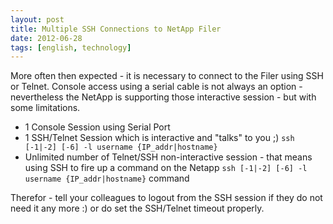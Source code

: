 ```yaml
---
layout: post
title: Multiple SSH Connections to NetApp Filer
date: 2012-06-28
tags: [english, technology]
---
```


More often then expected - it is necessary to connect to the Filer using SSH or Telnet. Console access using a serial cable is not always an option - nevertheless the NetApp is supporting those interactive session - but with some limitations.

*   1 Console Session using Serial Port
*   1 SSH/Telnet Session which is interactive and "talks" to you ;) `ssh [-1|-2] [-6] -l username {IP_addr|hostname}`
*   Unlimited number of Telnet/SSH non-interactive session - that means using SSH to fire up a command on the Netapp `ssh [-1|-2] [-6] -l username {IP_addr|hostname}` command

Therefor - tell your colleagues to logout from the SSH session if they do not need it any more :) or do set the SSH/Telnet timeout properly.